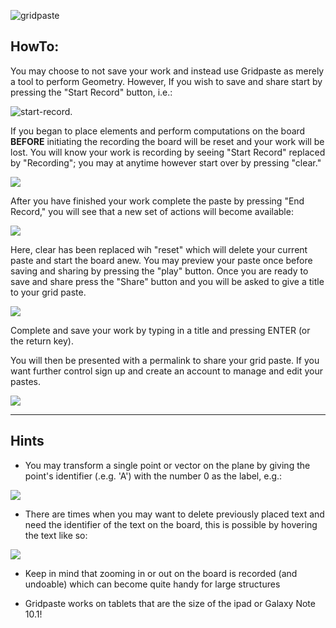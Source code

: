 ![gridpaste](http://i.imgur.com/SgA43Vu.png) 

HowTo:
------
  
  
You may choose to not save your work and instead use Gridpaste as merely a tool to perform Geometry. However, If you wish to save and share start by pressing the "Start Record" button, i.e.:

![start-record](http://puu.sh/bajkx/f6b7808721.png).
  
  
If you began to place elements and perform computations on the board **BEFORE** initiating the recording the board will be reset and your work will be lost. You will know your work is recording by seeing "Start Record" replaced by "Recording"; you may at anytime however start over by pressing "clear."

![](http://puu.sh/bajJu/5f231ebe04.png)

After you have finished your work complete the paste by pressing "End Record," you will see that a new set of actions will become available:

![](http://puu.sh/bajOW/b577c06632.png)

Here, clear has been replaced wih "reset" which will delete your current paste and start the board anew. You may preview your paste once before saving and sharing by pressing the "play" button. Once you are ready to save and share press the "Share" button and you will be asked to give a title to your grid paste.

![](http://puu.sh/bakqT/b2e99796b5.png)
  
  
Complete and save your work by typing in a title and pressing ENTER (or the return key).
  
  
You will then be presented with a permalink to share your grid paste. If you want further control sign up and create an account to manage and edit your pastes.

![](http://puu.sh/bakHG/282f593e0d.png)

***
Hints
-----
  
  
* You may transform a single point or vector on the plane by giving the point's identifier (.e.g. 'A') with the number 0 as the label, e.g.:

![](http://puu.sh/balhW/323233045c.png)

* There are times when you may want to delete previously placed text and need the identifier of the text on the board, this is possible by hovering the text like so:

![](http://puu.sh/balB7/4904e384f8.png)

* Keep in mind that zooming in or out on the board is recorded (and undoable) which can become quite handy for large structures

* Gridpaste works on tablets that are the size of the ipad or Galaxy Note 10.1!